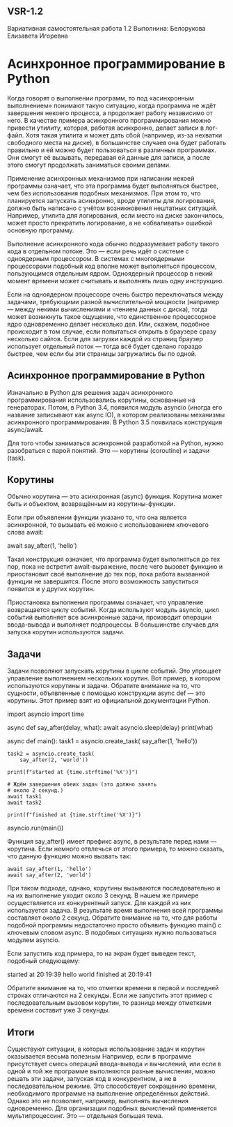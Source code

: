 
## VSR-1.2
Вариативная самостоятельная работа 1.2
Выполнина: Белорукова Елизавета Игоревна

# Асинхронное программирование в Python

Когда говорят о выполнении программ, то под «асинхронным выполнением» понимают такую ситуацию, когда программа не ждёт завершения некоего процесса, а продолжает работу независимо от него. В качестве примера асинхронного программирования можно привести утилиту, которая, работая асинхронно, делает записи в лог-файл. Хотя такая утилита и может дать сбой (например, из-за нехватки свободного места на диске), в большинстве случаев она будет работать правильно и ей можно будет пользоваться в различных программах. Они смогут её вызывать, передавая ей данные для записи, а после этого смогут продолжать заниматься своими делами.

Применение асинхронных механизмов при написании некоей программы означает, что эта программа будет выполняться быстрее, чем без использования подобных механизмов. При этом то, что планируется запускать асинхронно, вроде утилиты для логирования, должно быть написано с учётом возникновения нештатных ситуаций. Например, утилита для логирования, если место на диске закончилось, может просто прекратить логирование, а не «обваливать» ошибкой основную программу.

Выполнение асинхронного кода обычно подразумевает работу такого кода в отдельном потоке. Это — если речь идёт о системе с одноядерным процессором. В системах с многоядерными процессорами подобный код вполне может выполняться процессом, пользующимся отдельным ядром. Одноядерный процессор в некий момент времени может считывать и выполнять лишь одну инструкцию.

Если на одноядерном процессоре очень быстро переключаться между задачами, требующими разной вычислительной мощности (например — между некими вычислениями и чтением данных с диска), тогда может возникнуть такое ощущение, что единственное процессорное ядро одновременно делает несколько дел. Или, скажем, подобное происходит в том случае, если попытаться открыть в браузере сразу несколько сайтов. Если для загрузки каждой из страниц браузер использует отдельный поток — тогда всё будет сделано гораздо быстрее, чем если бы эти страницы загружались бы по одной.

## Асинхронное программирование в Python

Изначально в Python для решения задач асинхронного программирования использовались корутины, основанные на генераторах. Потом, в Python 3.4, появился модуль asyncio (иногда его название записывают как async IO), в котором реализованы механизмы асинхронного программирования. В Python 3.5 появилась конструкция async/await.

Для того чтобы заниматься асинхронной разработкой на Python, нужно разобраться с парой понятий. Это — корутины (coroutine) и задачи (task).

## Корутины

Обычно корутина — это асинхронная (async) функция. Корутина может быть и объектом, возвращённым из корутины-функции.

Если при объявлении функции указано то, что она является асинхронной, то вызывать её можно с использованием ключевого слова await:

await say_after(1, ‘hello’)

Такая конструкция означает, что программа будет выполняться до тех пор, пока не встретит await-выражение, после чего вызовет функцию и приостановит своё выполнение до тех пор, пока работа вызванной функции не завершится. После этого возможность запуститься появится и у других корутин.

Приостановка выполнения программы означает, что управление возвращается циклу событий. Когда используют модуль asyncio, цикл событий выполняет все асинхронные задачи, производит операции ввода-вывода и выполняет подпроцессы. В большинстве случаев для запуска корутин используются задачи.

## Задачи

Задачи позволяют запускать корутины в цикле событий. Это упрощает управление выполнением нескольких корутин. Вот пример, в котором используются корутины и задачи. Обратите внимание на то, что сущности, объявленные с помощью конструкции async def — это корутины. Этот пример взят из официальной документации Python.

import asyncio
import time

async def say_after(delay, what):
    await asyncio.sleep(delay)
    print(what)

async def main():
    task1 = asyncio.create_task(
        say_after(1, 'hello'))

    task2 = asyncio.create_task(
        say_after(2, 'world'))

    print(f"started at {time.strftime('%X')}")

    # Ждём завершения обеих задач (это должно занять
    # около 2 секунд.)
    await task1
    await task2

    print(f"finished at {time.strftime('%X')}")
asyncio.run(main())

Функция say_after() имеет префикс async, в результате перед нами — корутина. Если немного отвлечься от этого примера, то можно сказать, что данную функцию можно вызвать так:

    await say_after(1, 'hello')
    await say_after(2, 'world')

При таком подходе, однако, корутины вызываются последовательно и на их выполнение уходит около 3 секунд. В нашем же примере осуществляется их конкурентный запуск. Для каждой из них используется задача. В результате время выполнения всей программы составляет около 2 секунд. Обратите внимание на то, что для работы подобной программы недостаточно просто объявить функцию main() с ключевым словом async. В подобных ситуациях нужно пользоваться модулем asyncio.

Если запустить код примера, то на экран будет выведен текст, подобный следующему:

started at 20:19:39
hello
world
finished at 20:19:41

Обратите внимание на то, что отметки времени в первой и последней строках отличаются на 2 секунды. Если же запустить этот пример с последовательным вызовом корутин, то разница между отметками времени составит уже 3 секунды.

## Итоги

Существуют ситуации, в которых использование задач и корутин оказывается весьма полезным Например, если в программе присутствует смесь операций ввода-вывода и вычислений, или если в одной и той же программе выполняются разные вычисления, можно решать эти задачи, запуская код в конкурентном, а не в последовательном режиме. Это способствует сокращению времени, необходимого программе на выполнение определённых действий. Однако это не позволяет, например, выполнять вычисления одновременно. Для организации подобных вычислений применяется мультипроцессинг. Это — отдельная большая тема.

